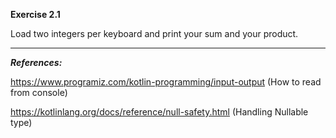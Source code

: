 
**Exercise 2.1**

Load two integers per keyboard and print your sum and your product.


___
***References:***

https://www.programiz.com/kotlin-programming/input-output (How to read from console)

https://kotlinlang.org/docs/reference/null-safety.html (Handling Nullable type)
